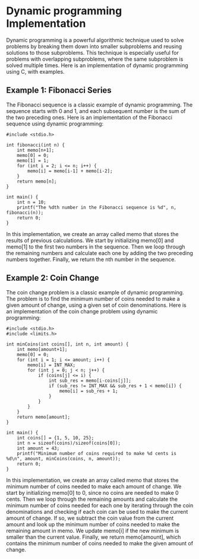 # Dynamic programming Implementation

Dynamic programming is a powerful algorithmic technique used to solve problems by breaking them down into smaller subproblems and reusing solutions to those subproblems. This technique is especially useful for problems with overlapping subproblems, where the same subproblem is solved multiple times. Here is an implementation of dynamic programming using C, with examples.

## Example 1: Fibonacci Series
The Fibonacci sequence is a classic example of dynamic programming. The sequence starts with 0 and 1, and each subsequent number is the sum of the two preceding ones. Here is an implementation of the Fibonacci sequence using dynamic programming:

```
#include <stdio.h>

int fibonacci(int n) {
    int memo[n+1];
    memo[0] = 0;
    memo[1] = 1;
    for (int i = 2; i <= n; i++) {
        memo[i] = memo[i-1] + memo[i-2];
    }
    return memo[n];
}

int main() {
    int n = 10;
    printf("The %dth number in the Fibonacci sequence is %d", n, fibonacci(n));
    return 0;
}
```

In this implementation, we create an array called memo that stores the results of previous calculations. We start by initializing memo[0] and memo[1] to the first two numbers in the sequence. Then we loop through the remaining numbers and calculate each one by adding the two preceding numbers together. Finally, we return the nth number in the sequence.

## Example 2: Coin Change
The coin change problem is a classic example of dynamic programming. The problem is to find the minimum number of coins needed to make a given amount of change, using a given set of coin denominations. Here is an implementation of the coin change problem using dynamic programming:

```
#include <stdio.h>
#include <limits.h>

int minCoins(int coins[], int n, int amount) {
    int memo[amount+1];
    memo[0] = 0;
    for (int i = 1; i <= amount; i++) {
        memo[i] = INT_MAX;
        for (int j = 0; j < n; j++) {
            if (coins[j] <= i) {
                int sub_res = memo[i-coins[j]];
                if (sub_res != INT_MAX && sub_res + 1 < memo[i]) {
                    memo[i] = sub_res + 1;
                }
            }
        }
    }
    return memo[amount];
}

int main() {
    int coins[] = {1, 5, 10, 25};
    int n = sizeof(coins)/sizeof(coins[0]);
    int amount = 43;
    printf("Minimum number of coins required to make %d cents is %d\n", amount, minCoins(coins, n, amount));
    return 0;
}

```
In this implementation, we create an array called memo that stores the minimum number of coins needed to make each amount of change. We start by initializing memo[0] to 0, since no coins are needed to make 0 cents. Then we loop through the remaining amounts and calculate the minimum number of coins needed for each one by iterating through the coin denominations and checking if each coin can be used to make the current amount of change. If so, we subtract the coin value from the current amount and look up the minimum number of coins needed to make the remaining amount in memo. We update memo[i] if the new minimum is smaller than the current value. Finally, we return memo[amount], which contains the minimum number of coins needed to make the given amount of change.